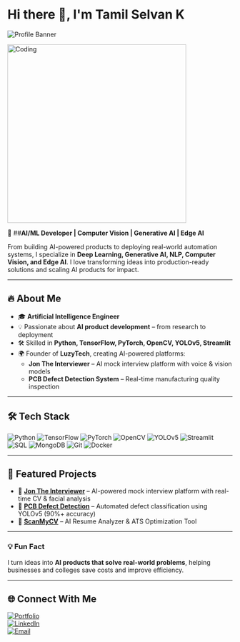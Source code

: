 # Hi there 👋, I'm Tamil Selvan K

![Profile Banner](https://img.shields.io/badge/AI%2FML-Developer-blue?style=flat&logo=python)  

<img alt="Coding" width="400" src="https://media.giphy.com/media/qgQUggAC3Pfv687qPC/giphy.gif">


🚀 ##**AI/ML Developer | Computer Vision | Generative AI | Edge AI**  

From building AI-powered products to deploying real-world automation systems, I specialize in **Deep Learning, Generative AI, NLP, Computer Vision, and Edge AI**. I love transforming ideas into production-ready solutions and scaling AI products for impact.

---

## 🔥 About Me
- 🎓 **Artificial Intelligence Engineer**  
- 💡 Passionate about **AI product development** – from research to deployment  
- 🛠️ Skilled in **Python, TensorFlow, PyTorch, OpenCV, YOLOv5, Streamlit**  
- 🌍 Founder of **LuzyTech**, creating AI-powered platforms:  
  - **Jon The Interviewer** – AI mock interview platform with voice & vision models  
  - **PCB Defect Detection System** – Real-time manufacturing quality inspection  

---

## 🛠️ Tech Stack

![Python](https://img.shields.io/badge/Python-3776AB?style=for-the-badge&logo=python&logoColor=white)
![TensorFlow](https://img.shields.io/badge/TensorFlow-FF6F00?style=for-the-badge&logo=tensorflow&logoColor=white)
![PyTorch](https://img.shields.io/badge/PyTorch-EE4C2C?style=for-the-badge&logo=pytorch&logoColor=white)
![OpenCV](https://img.shields.io/badge/OpenCV-5C3EE8?style=for-the-badge&logo=opencv&logoColor=white)
![YOLOv5](https://img.shields.io/badge/YOLOv5-FF0000?style=for-the-badge&logo=data:image/png;base64,iVBORw0KGgo) 
![Streamlit](https://img.shields.io/badge/Streamlit-FF4B4B?style=for-the-badge&logo=streamlit&logoColor=white)
![SQL](https://img.shields.io/badge/SQL-00758F?style=for-the-badge&logo=MySQL&logoColor=white)
![MongoDB](https://img.shields.io/badge/MongoDB-47A248?style=for-the-badge&logo=mongodb&logoColor=white)
![Git](https://img.shields.io/badge/Git-F05032?style=for-the-badge&logo=git&logoColor=white)
![Docker](https://img.shields.io/badge/Docker-2496ED?style=for-the-badge&logo=docker&logoColor=white)

---

## 📌 Featured Projects
- 🔹 **[Jon The Interviewer](https://tamil.luzy.in)** – AI-powered mock interview platform with real-time CV & facial analysis  
- 🔹 **[PCB Defect Detection](https://tamil.luzy.in/)** – Automated defect classification using YOLOv5 (90%+ accuracy)  
- 🔹 **[ScanMyCV](https://tamil.luzy.in/)** – AI Resume Analyzer & ATS Optimization Tool  

---

### 💡 Fun Fact
I turn ideas into **AI products that solve real-world problems**, helping businesses and colleges save costs and improve efficiency.  

---

## 🌐 Connect With Me

[![Portfolio](https://img.shields.io/badge/Portfolio-tamil.luzy.in-blue?style=for-the-badge&logo=webmoney&logoColor=white)](https://tamil.luzy.in)  
[![LinkedIn](https://img.shields.io/badge/LinkedIn-TamilSelvan-blue?style=for-the-badge&logo=linkedin&logoColor=white)](https://linkedin.com/in/tamil-selvan-ai)  
[![Email](https://img.shields.io/badge/Email-tamil2k4@outlook.com-red?style=for-the-badge&logo=gmail&logoColor=white)](mailto:tamil2k4@outlook.com)
